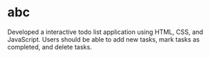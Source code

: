 # abc
Developed a interactive todo list application using HTML, CSS, and JavaScript. Users should be able to add new tasks, mark tasks as completed, and delete tasks. 
